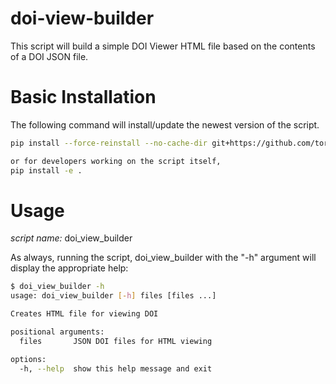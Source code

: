 # doi-view-builder
This script will build a simple DOI Viewer HTML file based on the contents of a DOI JSON file. 

# Basic Installation
The following command will install/update the newest version of the script. 

```bash
pip install --force-reinstall --no-cache-dir git+https://github.com/torstees/doi-view-builder

or for developers working on the script itself,
pip install -e .
```

# Usage
*script name:* doi_view_builder 

As always, running the script, doi_view_builder with the "-h" argument will display the appropriate help:

```bash
$ doi_view_builder -h
usage: doi_view_builder [-h] files [files ...]

Creates HTML file for viewing DOI

positional arguments:
  files       JSON DOI files for HTML viewing

options:
  -h, --help  show this help message and exit
```
